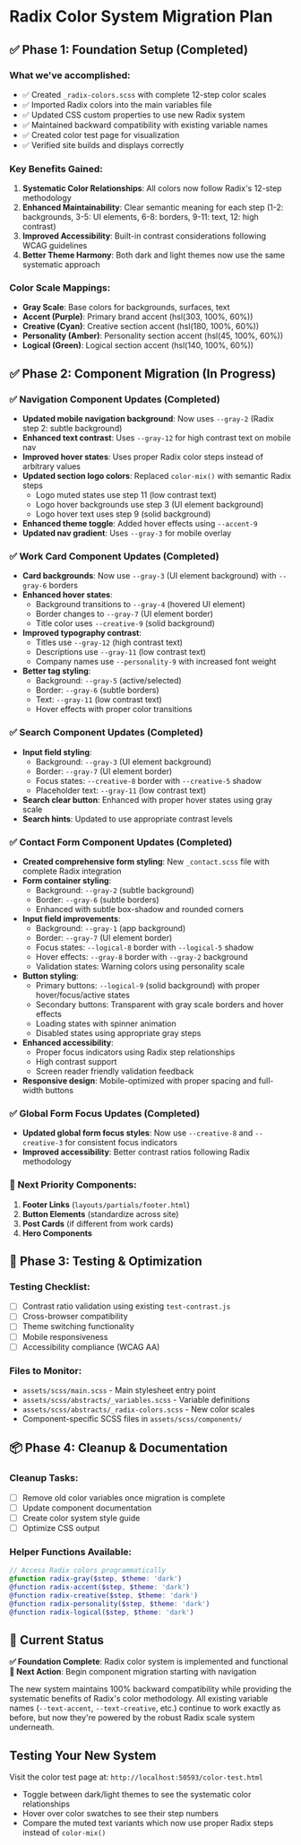 # Radix Color System Migration Plan

## ✅ Phase 1: Foundation Setup (Completed)

### What we've accomplished:
- ✅ Created `_radix-colors.scss` with complete 12-step color scales
- ✅ Imported Radix colors into the main variables file
- ✅ Updated CSS custom properties to use new Radix system
- ✅ Maintained backward compatibility with existing variable names
- ✅ Created color test page for visualization
- ✅ Verified site builds and displays correctly

### Key Benefits Gained:
1. **Systematic Color Relationships**: All colors now follow Radix's 12-step methodology
2. **Enhanced Maintainability**: Clear semantic meaning for each step (1-2: backgrounds, 3-5: UI elements, 6-8: borders, 9-11: text, 12: high contrast)
3. **Improved Accessibility**: Built-in contrast considerations following WCAG guidelines
4. **Better Theme Harmony**: Both dark and light themes now use the same systematic approach

### Color Scale Mappings:
- **Gray Scale**: Base colors for backgrounds, surfaces, text
- **Accent (Purple)**: Primary brand accent (hsl(303, 100%, 60%))
- **Creative (Cyan)**: Creative section accent (hsl(180, 100%, 60%))
- **Personality (Amber)**: Personality section accent (hsl(45, 100%, 60%))
- **Logical (Green)**: Logical section accent (hsl(140, 100%, 60%))

## ✅ Phase 2: Component Migration (In Progress)

### ✅ Navigation Component Updates (Completed)
- **Updated mobile navigation background**: Now uses `--gray-2` (Radix step 2: subtle background)
- **Enhanced text contrast**: Uses `--gray-12` for high contrast text on mobile nav
- **Improved hover states**: Uses proper Radix color steps instead of arbitrary values
- **Updated section logo colors**: Replaced `color-mix()` with semantic Radix steps
  - Logo muted states use step 11 (low contrast text)
  - Logo hover backgrounds use step 3 (UI element background)
  - Logo hover text uses step 9 (solid background)
- **Enhanced theme toggle**: Added hover effects using `--accent-9`
- **Updated nav gradient**: Uses `--gray-3` for mobile overlay

### ✅ Work Card Component Updates (Completed)
- **Card backgrounds**: Now use `--gray-3` (UI element background) with `--gray-6` borders
- **Enhanced hover states**:
  - Background transitions to `--gray-4` (hovered UI element)
  - Border changes to `--gray-7` (UI element border)
  - Title color uses `--creative-9` (solid background)
- **Improved typography contrast**:
  - Titles use `--gray-12` (high contrast text)
  - Descriptions use `--gray-11` (low contrast text)
  - Company names use `--personality-9` with increased font weight
- **Better tag styling**:
  - Background: `--gray-5` (active/selected)
  - Border: `--gray-6` (subtle borders)
  - Text: `--gray-11` (low contrast text)
  - Hover effects with proper color transitions

### ✅ Search Component Updates (Completed)
- **Input field styling**:
  - Background: `--gray-3` (UI element background)
  - Border: `--gray-7` (UI element border)
  - Focus states: `--creative-8` border with `--creative-5` shadow
  - Placeholder text: `--gray-11` (low contrast text)
- **Search clear button**: Enhanced with proper hover states using gray scale
- **Search hints**: Updated to use appropriate contrast levels

### ✅ Contact Form Component Updates (Completed)
- **Created comprehensive form styling**: New `_contact.scss` file with complete Radix integration
- **Form container styling**:
  - Background: `--gray-2` (subtle background)
  - Border: `--gray-6` (subtle borders)
  - Enhanced with subtle box-shadow and rounded corners
- **Input field improvements**:
  - Background: `--gray-1` (app background)
  - Border: `--gray-7` (UI element border)
  - Focus states: `--logical-8` border with `--logical-5` shadow
  - Hover effects: `--gray-8` border with `--gray-2` background
  - Validation states: Warning colors using personality scale
- **Button styling**:
  - Primary buttons: `--logical-9` (solid background) with proper hover/focus/active states
  - Secondary buttons: Transparent with gray scale borders and hover effects
  - Loading states with spinner animation
  - Disabled states using appropriate gray steps
- **Enhanced accessibility**:
  - Proper focus indicators using Radix step relationships
  - High contrast support
  - Screen reader friendly validation feedback
- **Responsive design**: Mobile-optimized with proper spacing and full-width buttons

### ✅ Global Form Focus Updates (Completed)
- **Updated global form focus styles**: Now use `--creative-8` and `--creative-3` for consistent focus indicators
- **Improved accessibility**: Better contrast ratios following Radix methodology

### 🔄 Next Priority Components:
1. **Footer Links** (`layouts/partials/footer.html`)
2. **Button Elements** (standardize across site)
3. **Post Cards** (if different from work cards)
4. **Hero Components**

## 🧪 Phase 3: Testing & Optimization

### Testing Checklist:
- [ ] Contrast ratio validation using existing `test-contrast.js`
- [ ] Cross-browser compatibility
- [ ] Theme switching functionality
- [ ] Mobile responsiveness
- [ ] Accessibility compliance (WCAG AA)

### Files to Monitor:
- `assets/scss/main.scss` - Main stylesheet entry point
- `assets/scss/abstracts/_variables.scss` - Variable definitions
- `assets/scss/abstracts/_radix-colors.scss` - New color scales
- Component-specific SCSS files in `assets/scss/components/`

## 📦 Phase 4: Cleanup & Documentation

### Cleanup Tasks:
- [ ] Remove old color variables once migration is complete
- [ ] Update component documentation
- [ ] Create color system style guide
- [ ] Optimize CSS output

### Helper Functions Available:
```scss
// Access Radix colors programmatically
@function radix-gray($step, $theme: 'dark')
@function radix-accent($step, $theme: 'dark')
@function radix-creative($step, $theme: 'dark')
@function radix-personality($step, $theme: 'dark')
@function radix-logical($step, $theme: 'dark')
```

## 🎯 Current Status

**✅ Foundation Complete**: Radix color system is implemented and functional
**🎯 Next Action**: Begin component migration starting with navigation

The new system maintains 100% backward compatibility while providing the systematic benefits of Radix's color methodology. All existing variable names (`--text-accent`, `--text-creative`, etc.) continue to work exactly as before, but now they're powered by the robust Radix scale system underneath.

## Testing Your New System

Visit the color test page at: `http://localhost:50593/color-test.html`

- Toggle between dark/light themes to see the systematic color relationships
- Hover over color swatches to see their step numbers
- Compare the muted text variants which now use proper Radix steps instead of `color-mix()`
